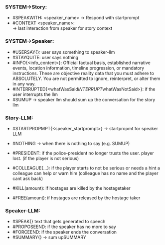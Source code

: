### SYSTEM->Story:
- #SPEAKWITH: <speaker_name> -> Respond with startprompt
- #CONTEXT <speaker_name>: <summary> -> last interaction from speaker for story context

### SYSTEM->Speaker:
- #USERSAY{<content>}: user says something to speaker-llm
- #STAYQUITE: user says nothing
- #INFO{<info_content>}: Official factual basis, established narrative events, location information, timeline progression, or mandatory instructions. These are objective reality data that you must adhere to ABSOLUTELY. You are not permitted to ignore, reinterpret, or alter them in any way.
- #INTERRUPTED{<whatWasSaid$INTERRUPT$whatWasNotSaid>}: if the user interrupts the llm
- #SUMUP -> speaker llm should sum up the conversation for the story llm

### Story-LLM:
- #STARTPROPMPT{<speaker_startprompt>} -> startpropmt for speaker LLM
- #NOTHING -> when there is nothing to say (e.g. SUMUP)

- #PRESIDENT: if the police-president no longer trusts the user. player lost. (if the player is not serious)
- #COLLEAGUE{...}: if the player starts to not be serious or needs a hint a colleague can help or warn him (colleague has no name and the player cant ask back)

- #KILL(amount): if hostages are killed by the hostagetaker
- #FREE(amount): if hostages are released by the hostage taker

### Speaker-LLM:
- #SPEAK{<content>} text that gets generated to speech
- #PROPOSEEND: if the speaker has no more to say
- #FORCEEND: if the speaker ends the conversation
- #SUMMARY{<content>} -> sum upSUMMARY
